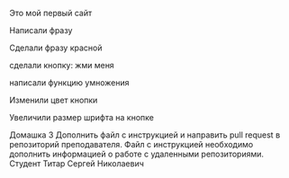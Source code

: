 Это мой первый сайт

Написали фразу

Сделали фразу красной

сделали кнопку: жми меня

написали функцию умножения

Изменили цвет кнопки

Увеличили размер шрифта на кнопке

Домашка 3
Дополнить файл с инструкцией и направить pull request в репозиторий преподавателя. Файл с инструкцией необходимо дополнить информацией о работе с удаленными репозиториями.
Студент Титар Сергей Николаевич